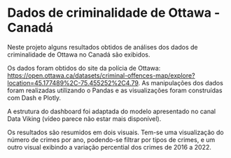 # Dados de criminalidade de Ottawa - Canadá

Neste projeto alguns resultados obtidos de análises dos dados de criminalidade de Ottawa no Canadá são exibidos.

Os dados foram obtidos do site da polícia de Ottawa: https://open.ottawa.ca/datasets/criminal-offences-map/explore?location=45.177489%2C-75.455252%2C4.79. As manipulações dos dados foram realizadas utilizando o Pandas e as visualizações foram construídas com Dash e Plotly.

A estrutura do dashboard foi adaptada do modelo apresentado no canal Data Viking (vídeo parece não estar mais disponível).

Os resultados são resumidos em dois visuais. Tem-se uma visualização do número de crimes por ano, podendo-se filtrar por tipos de crimes, e um outro visual exibindo a variação percential dos crimes de 2016 a 2022.


